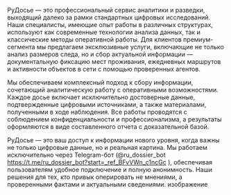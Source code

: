 РуДосье — это профессиональный сервис аналитики и разведки, выходящий далеко за рамки стандартных цифровых исследований. Наши специалисты, имеющие опыт работы в различных структурах, используют как современные технологии анализа данных, так и классические методы оперативной работы. Для клиентов премиум-сегмента мы предлагаем эксклюзивные услуги, включающие не только анализ размеров следа, но и сбор актуальной информации — документальную фиксацию мест проживания, ежедневных маршрутов и активности объектов в сети с помощью проверенных агентов.

Мы обеспечиваем комплексный подход к сбору информации, сочетающий аналитическую работу с оперативными возможностями. Каждое досье включает исключительно достоверные данные, подтвержденные цифровыми источниками, а также материалами, полученными в ходе наблюдения. Все работы проводятся с соблюдением конфиденциальности и профессионализма, а результаты оформляются в виде составленного отчета с доказательной базой.

РуДосье — это ваш доступ к информации нового уровня, когда важны не только цифровые данные, но и реальная картина. Мы работаем исключительно через Telegram-бот (@ru_dossier_bot https://t.me/ru_dossier_bot?start=_ref_BFvVWn_c1ncGc ), обеспечивая пользователям удобное подключение и полную анонимность. Наши решения для тех, кто привык оперировать не мнениями, а проверенными фактами и актуальными сведениями. изображение
